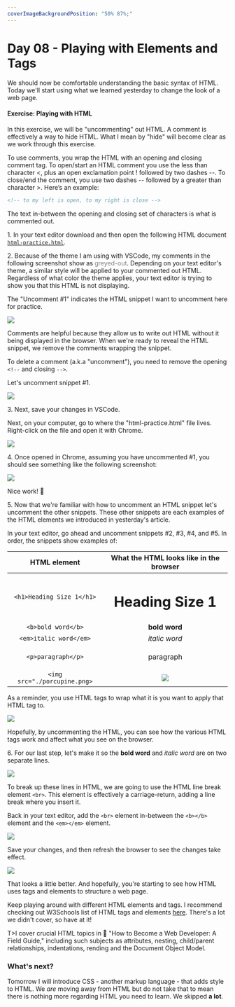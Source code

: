 ```yaml
---
coverImageBackgroundPosition: "50% 87%;"
---
```


# Day 08 - Playing with Elements and Tags

We should now be comfortable understanding the basic syntax of HTML. Today we'll start using what we learned yesterday to change the look of a web page.

#### Exercise: Playing with HTML

In this exercise, we will be "uncommenting" out HTML.  A comment is effectively a way to hide HTML.  What I mean by "hide" will become clear as we work through this exercise.

To use comments, you wrap the HTML with an opening and closing comment tag. To open/start an HTML comment you use the less than character <, plus an open exclamation point ! followed by two dashes --.  To close/end the comment, you use two dashes -- followed by a greater than character >.  Here’s an example:

```HTML
<!-- to my left is open, to my right is close -->
```

The text in-between the opening and closing set of characters is what is commented out.

1\. In your text editor download and then open the following HTML document [`html-practice.html`](public/src/html-practice.html).

2\. Because of the theme I am using with VSCode, my comments in the following screenshot show as <span style="color: grey">greyed-out</span>.  Depending on your text editor's theme, a similar style will be applied to your commented out HTML.  Regardless of what color the theme applies, your text editor is trying to show you that this HTML is not displaying.

The "Uncomment #1" indicates the HTML snippet I want to uncomment here for practice.

![](public/assets/6-first-website-html-intro.png)

Comments are helpful because they allow us to write out HTML without it being displayed in the browser.  When we're ready to reveal the HTML snippet, we remove the comments wrapping the snippet.

To delete a comment (a.k.a "uncomment"), you need to remove the opening `<!--` and closing `-->`.

Let's uncomment snippet #1.

![](public/assets/uncomment.gif)

3\. Next, save your changes in VSCode. 

Next, on your computer, go to where the "html-practice.html" file lives.  Right-click on the file and open it with Chrome.

![](public/assets/open-with.png)

4\.  Once opened in Chrome, assuming you have uncommented #1, you should see something like the following screenshot:  

![](public/assets/uncomment-1.png)

Nice work! 👏

5\. Now that we're familiar with how to uncomment an  HTML snippet let's uncomment the other snippets.  These other snippets are each examples of the HTML elements we introduced in yesterday's article.

In your text editor, go ahead and uncomment snippets #2, #3, #4, and #5. In order, the snippets show examples of:

|       HTML element       |                    What the HTML looks like in the browser                    |
| :----------------------: | :-------------------------------------------: |
|       `<h1>Heading Size 1</h1>`        |       <h1>Heading Size 1</h1>        |
|      `<b>bold word</b>`      |      <b>bold word</b>      |
|   `<em>italic word</em>`    |   <em>italic word</em>    |
|   `<p>paragraph</p>`    |   <p>paragraph</p>    |
| `<img src="./porcupine.png>` | ![](src/porcupine.png) |

As a reminder, you use HTML tags to wrap what it is you want to apply that HTML tag to.  

![](public/assets/tag-element-text.gif)

Hopefully, by uncommenting the HTML, you can see how the various HTML tags work and affect what you see on the browser.

6\. For our last step, let's make it so the **bold word** and *italic word* are on two separate lines.

![](public/assets/break-up.png)

To break up these lines in HTML, we are going to use the HTML line break element `<br>`.  This element is effectively a carriage-return, adding a line break where you insert it.

Back in your text editor, add the `<br>` element in-between the `<b></b>` element and the `<em></em>` element.

![](public/assets/break-up.gif)

Save your changes, and then refresh the browser to see the changes take effect.

![](public/assets/broken-up.png)

That looks a little better.  And hopefully, you're starting to see how HTML uses tags and elements to structure a web page.

Keep playing around with different HTML elements and tags.  I recommend checking out W3Schools list of HTML tags and elements [here](https://www.w3schools.com/tags/).  There's a lot we didn't cover, so have at it!

T>I cover crucial HTML topics in 📗 "How to Become a Web Developer: A Field Guide," including such subjects as attributes, nesting, child/parent relationships, indentations, rending and the Document Object Model.

### What's next?

Tomorrow I will introduce CSS - another markup language - that adds style to HTML.  We _are_ moving away from HTML but do not take that to mean there is nothing more regarding HTML you need to learn.  We skipped **a lot**.

